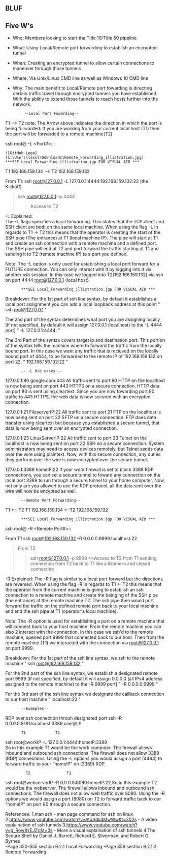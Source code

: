 ## BLUF


## Five W's
- Who: Members looking to start the Title 10/Title 50 pipeline
- What: Using Local/Remote port forwarding to establish an encrypted tunnel  
- When: Creating an encrypted tunnel to allow certain connections to maneuver through those tunnels 
- Where: Via Unix/Linux CMD line as well as Windows 10 CMD line 
- Why: The main benefit to Local/Remote port fowarding is directing certain traffic travel through encrypted tunnels you have established. 
With the ablitly to extend those tunnels to reach hosts further into the network.
           
           --Local Port Fowarding--
T1 --> T2
note: The Arrow above indicates the direction in which the port is being forwarded. If you are working from your current local host (T1) then the port will be 
forwarded to a remote machine(T2) 

ssh root@<LocalIP> -L <LocalIP><Port#>:<TargetIP>:<Target Port> 
    
    ![GitHub Logo](C:\Users\lessl\Downloads\Remote_Forwarding_illistration.jpg)
    ***SEE Local_Forwarding_illistration.jgp FOR VISUAL AID ***

T1 192.168.159.134 --> T2 192.168.159.132

From T1: 
ssh root@127.0.0.1 -L 127.0.0.1:4444:192.168.159.132:22  (the Kickoff)
 >ssh root@127.0.0.1 -p 4444  
  >>Access to T2 

-L Explained:  
The -L flags specifies a local forwarding. This states that the TCP client and SSH client are both on the same local machine.
When using the flag -L in regards to T1 -> T2 this means that the operator is creating the start of the SSH pipe (The entrance) 
at T1 (local machine IP). The pipe will start at T1 and create an ssh connection with a remote machine and a defined port. The 
SSH pipe will end at T2 and port forward the traffic starting at T1 and sending it to T2 (remote machine IP) to a port you defined. 
           
Note: The -L option is only used for establishing a local port forward for a FUTURE connection. You can only interact with it by logging 
into it via another ssh session. In this case we logged into T2(192.168.159.132) via ssh on port 4444 root@127.0.0.1 (local host).             
           
           ***SEE Local_Forwarding_illistration.jgp FOR VISUAL AID ***
           
Breakdown:
For the 1st part of ssh line syntax, by default it establishes a local port assignment you can add a local loopback address at this point 
           " ssh root@127.0.0.1 "
           
The 2nd part of the syntax determines what port you are assigning locally [If not specified, by default it will assign 127.0.0.1 (localhost) to the -L 4444 port]
           " -L 127.0.0.1:4444: "

The 3rd Part of the syntax covers target ip and destination port. This portion of the syntax tells the machine where to forward the traffic from the locally bound port. 
In this case we want any traffic that is recieved on the locally bound port of 4444, to be forwarded to the remote IP of 192.168.159.132 on port 22.
           " 192.168.159.132:22 "
           
           -- -L Use cases --
127.0.0.1:80 
google.com:443 
All traffic sent to port 80 HTTP on the localhost is now being sent on port 443 HTTPS on a secure connection.
HTTP data on port 80 is sent using cleartext. Since you are now fowarding port 80 traffic to 443 HTTPS, the
web data is now secured with an encrypted connection. 

127.0.0.1:21
FileserverIP:22
All traffic sent to port 21 FTP on the localhost is now being sent on port 22 SFTP on a secure connection.
FTP does data transfer using cleartext but because you established a secure tunnel, that data is now being sent 
over an encrypted connection.

127.0.0.1:23
LinuxServerIP:22
All traffic sent to port 23 Telnet on the localhost is now being sent on port 22 SSH on a secure connection.
System administrators may need to access devices remotely, but Telnet sends data over the wire using plaintext. 
Now, with this secure connection, any duties they perform over the wire is now encrypted over the secure 
tunnel.  

127.0.0.1:3389
homeIP:22
If your work firewall is set to block 3389 RDP connections, you can set a secure tunnel to foward any connection on the local port 3389 
to run through a secure tunnel to your home computer. Now, not only are you allowed to use the RDP protocol, all the data sent over the 
wire will now be encypted as well.
           
           --Remote Port Forwarding--
T1 <-- T2
T1 192.168.159.134 <--T2 192.168.159.132

           ***SEE Local_Forwarding_illistration.jgp FOR VISUAL AID ***

ssh root@<TargetIP> -R <RemoteIP><Remote Port#>:<LocalIP>:<Localport>

From T1
ssh root@192.168.159.132 -R 0.0.0.0:9999:localhost:22
> From T2 
   >>ssh root@127.0.0.1 -p 9999
     >>Access to T2 from T1 sending connection from T2 back to T1 like a listenern and closed connection

-R Explained:
The -R flag is similar to a local port forward but the directions are reversed. 
When using the flag -R in regards to T1 <- T2 this means that the operator from the current machine is going to establish an
ssh connection to a remote machine and create the beinging of the SSH pipe (the entrance) at the remote machine T2. The ssh pipe 
then would port forward the traffic on the defined remote port back to your local machine and end the ssh pipe at 
T1 (operator's local machine). 

Note: The -R option is used for establishing a port on a remote machine that will connect back to your host machine. From the remote machine you can also 2
interact with the connection. In this case we ssh'd to the remote machine, opened port 9999 that connected back to our host. Then from the remote machine (T1) 
we interacted with the connection via root@127.0.0.1 on port 9999.

Breakdown:
For the 1st part of the ssh line syntax, we ssh to the remote machine 
           " ssh root@192.168.159.132 "
           
For the 2nd part of the ssh line syntax, we establish a designated remote port 9999 [If not specified, by default it will assign 0.0.0.0 (all IPv4 address assigned to the 
remote machine) to the -R 9999 port]
           " -R 0.0.0.0:9999 "
           
For the 3rd part of the ssh line syntax we designate the callback connection to our host machine
           " localhost:22 "
           
           
           --Examples--
RDP over ssh connection throuh designated port
ssh -R 0.0.0.0:8181:localhost:3389 user@IP


           T1             T2   
ssh root@workIP -L 127.0.0.1:4444:homeIP:3389  
So in this example T1 would be the work computer. The firewall allows inbound and outbound ssh connections. The firewall does not allow 3389 (RDP) connections. 
Using the -L options you would assign a port (4444) to forward traffic to your "homeIP" on (3389) RDP. 

             T2                T1
ssh root@webserverIP -R 0.0.0.0:8080:homeIP:22 
So in this example T2 would be the webserver. The firewall allows inbound and outbound ssh connections. The firewall does not allow web traffic over 8080. 
Using the -R options we would assign a port (8080) on T2 to forward traffic back to our "homeIP" on port 80 through a secure connection.    

References:
1.man ssh - man page command for ssh on linux
2.https://www.youtube.com/watch?v=AtuAdk4MwWw&t=302s - A video explaination of ssh tunnels
3.https://www.youtube.com/watch?v=g_Row8zEJZc&t=3s - More a visual explaination of ssh tunnels
4.The Secure Shell by Daniel J. Barrett, Richard E. Silverman, and Robert G. Byrnes   
           -Page 350-355 section 9.2.1 Local Forwarding
           -Page 356 section 9.2.1.2 Remote Forwarding
